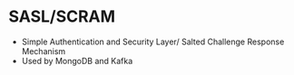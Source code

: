 

# SASL/SCRAM
* Simple Authentication and Security Layer/ Salted Challenge Response Mechanism
* Used by MongoDB and Kafka
